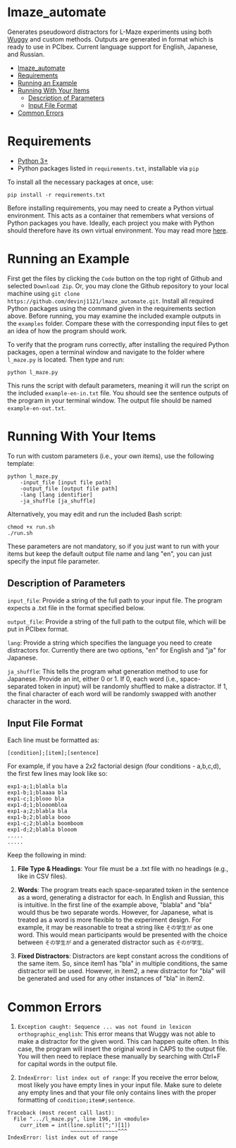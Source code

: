 # lmaze_automate

Generates pseudoword distractors for L-Maze experiments using both
[Wuggy](https://github.com/WuggyCode/wuggy) and custom methods. Outputs are generated in format which is ready to use in PCIbex. Current language support for English, Japanese, and Russian.

- [lmaze\_automate](#lmaze_automate)
- [Requirements](#requirements)
- [Running an Example](#running-an-example)
- [Running With Your Items](#running-with-your-items)
  - [Description of Parameters](#description-of-parameters)
  - [Input File Format](#input-file-format)
- [Common Errors](#common-errors)


# Requirements
- [Python 3+](https://www.python.org/downloads/)
- Python packages listed in `requirements.txt`, installable via `pip`

To install all the necessary packages at once, use:

`pip install -r requirements.txt`

Before installing requirements, you may need to create a Python virtual environment. This acts as a container
that remembers what versions of Python packages you have. Ideally, each project you make with Python should therefore
have its own virtual environment. You may read more [here](https://docs.python.org/3/library/venv.html).

# Running an Example
First get the files by clicking the `Code` button on the top right of Github and selected `Download Zip`. Or, you may clone the Github repository to your local machine using `git clone https://github.com/devinj1121/lmaze_automate.git`. Install all required Python packages using the command given in the requirements section above. Before running, you may examine the included example outputs in the `examples` folder. Compare these with the corresponding input files to get an idea of how the program should work. 


To verify that the program runs correctly, after installing the required Python packages, open a terminal window and navigate to the folder where `l_maze.py` is located. Then type and run:

`python l_maze.py`

This runs the script with default parameters, meaning it will run the script on the included `example-en-in.txt` file. You should see the sentence outputs of the program in your terminal window. The output file should be named `example-en-out.txt`. 

# Running With Your Items
To run with custom parameters (i.e., your own items), use the following template:

````
python l_maze.py 
    -input_file [input file path] 
    -output_file [output file path] 
    -lang [lang identifier]
    -ja_shuffle [ja_shuffle]
````

Alternatively, you may edit and run the included Bash script:
````
chmod +x run.sh
./run.sh
````

These parameters are not mandatory, so if you just want to run with your items but keep the default output file name and lang "en", you can just specify the input file parameter.

## Description of Parameters
`input_file`: Provide a string of the full path to your input file. The program expects a .txt file in the format specified below.

`output_file`: Provide a string of the full path to the output file, which will be put in PCIbex format.

`lang`: Provide a string which specifies the language you need to create distractors for. Currently there are two options, "en" for English and "ja" for Japanese.

`ja_shuffle`: This tells the program what generation method to use for Japanese. Provide an int, either 0 or 1. If 0, each word (i.e., space-separated token in input) will be randomly shuffled to make a distractor. If 1, the final character of each word will be randomly swapped with another character in the word.


## Input File Format
Each line must be formatted as: 

```[condition];[item];[sentence]```

For example, if you have a 2x2 factorial design (four conditions - a,b,c,d), the first few lines may look like so:

```
exp1-a;1;blabla bla
exp1-b;1;blaaaa bla
exp1-c;1;blooo bla
exp1-d;1;blooombloa
exp1-a;2;blabla bla
exp1-b;2;blabla booo
exp1-c;2;blabla boomboom
exp1-d;2;blabla blooom
.....
.....
```

Keep the following in mind:

1. **File Type & Headings**: Your file must be a .txt file with no headings (e.g., like in CSV files).

1. **Words**: The program treats each space-separated token in the sentence as a word, generating a distractor for each. In English and Russian, this is intuitive. In the first line of the example above, "blabla" and "bla" would thus be two separate words. However, for Japanese, what is treated as a word is more flexible to the experiment design. For example, it may be reasonable to treat a string like `その学生が` as one word. This would mean participants would be presented with the choice between `その学生が` and a generated distractor such as `そのが学生`.

2. **Fixed Distractors**: Distractors are kept constant across the conditions of the same item. So, since item1 has "bla" in multiple conditions, the same distractor will be used. However, in item2, a new distractor for "bla" will be generated and used for any other instances of "bla" in item2.

# Common Errors
1. `Exception caught: Sequence ... was not found in lexicon orthographic_english`: This error means that Wuggy was not able to make a distractor for the given word. This can happen quite often. In this case, the program will insert the original word in CAPS to the output file. You will then need to replace these manually by searching with Ctrl+F for capital words in the output file.


2. `IndexError: list index out of range`: If you receive the error below, most likely you have empty lines in your input file. Make sure to delete any empty lines and that your file only contains lines with the proper formatting of `condition;item#;sentence`.

```
Traceback (most recent call last):
  File ".../l_maze.py", line 196, in <module>
    curr_item = int(line.split(";")[1])
                    ~~~~~~~~~~~~~~~^^^
IndexError: list index out of range
```